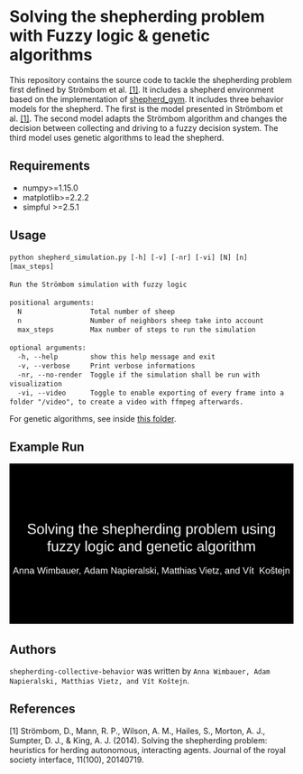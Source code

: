 # Solving the shepherding problem with Fuzzy logic & genetic algorithms
This repository contains the source code to tackle the shepherding problem first defined by Strömbom et al. [[1]](#1).
It includes a shepherd environment based on the implementation of [shepherd_gym](https://github.com/buntyke/shepherd_gym).
It includes three behavior models for the shepherd. The first is the model presented in Strömbom et al. [[1]](#1).
The second model adapts the Strömbom algorithm and changes the decision between collecting and driving to a fuzzy decision system.
The third model uses genetic algorithms to lead the shepherd.

## Requirements
- numpy>=1.15.0
- matplotlib>=2.2.2
- simpful >=2.5.1

## Usage
```
python shepherd_simulation.py [-h] [-v] [-nr] [-vi] [N] [n] [max_steps]

Run the Strömbom simulation with fuzzy logic

positional arguments:
  N                 Total number of sheep
  n                 Number of neighbors sheep take into account
  max_steps         Max number of steps to run the simulation

optional arguments:
  -h, --help        show this help message and exit
  -v, --verbose     Print verbose informations
  -nr, --no-render  Toggle if the simulation shall be run with visualization
  -vi, --video      Toggle to enable exporting of every frame into a folder "/video", to create a video with ffmpeg afterwards.

```
For genetic algorithms, see inside [this folder](./genetic_algorithms).

## Example Run
![Video presentation](img/video.gif)

## Authors
`shepherding-collective-behavior` was written by `Anna Wimbauer, Adam Napieralski, Matthias Vietz, and Vít Koštejn`.

## References
<a id="1">[1]</a>
Strömbom, D., Mann, R. P., Wilson, A. M., Hailes, S., Morton, A. J., Sumpter, D. J., & King, A. J. (2014). Solving the shepherding problem: heuristics for herding autonomous, interacting agents. Journal of the royal society interface, 11(100), 20140719.
